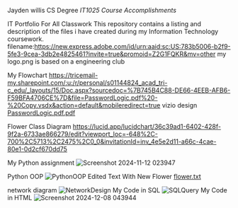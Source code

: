 Jayden willis CS Degree
 _IT1025 Course Accomplishments_

IT Portfolio For All Classwork
This repository contains a listing  and description of the files i have created during my Information Technology coursework.
  filename:https://new.express.adobe.com/id/urn:aaid:sc:US:783b5006-b2f9-5fe3-9cea-3db2e4825461?invite=true&promoid=Z2G1FQKR&mv=other
 my logo.png is based on a engineering club

My Flowchart 
https://tricemail-my.sharepoint.com/:u:/r/personal/s01144824_acad_tri-c_edu/_layouts/15/Doc.aspx?sourcedoc=%7B745B4C88-DE66-4EEB-AFB6-F59BFA4706CE%7D&file=PasswordLogic.pdf%20-%20Copy.vsdx&action=default&mobileredirect=true
vizio design
[PasswordLogic.pdf.pdf](https://github.com/user-attachments/files/18151033/PasswordLogic.pdf.pdf)

Flower Class Diagram 
https://lucid.app/lucidchart/36c39ad1-6402-428f-9f2a-6733ae866279/edit?viewport_loc=-648%2C-700%2C5713%2C2475%2C0_0&invitationId=inv_4e5e2d11-a66c-4cae-80e1-0d2cf670dd75

My Python assignment
![Screenshot 2024-11-12 023947](https://github.com/user-attachments/assets/ce373efb-5a21-43cb-819a-1c0f3499f8e4)

Python OOP
![PythonOOP](https://github.com/user-attachments/assets/46e3fcc2-8870-4e04-8791-a6562d79c1d7)
Edited Text With New Flower
[flower.txt](https://github.com/user-attachments/files/17790419/flower.txt)

network diagram
![NetworkDesign](https://github.com/user-attachments/assets/f77b3e36-b34d-433e-a3a2-7b07cdcd6350)
My Code in SQL
![SQLQuery](https://github.com/user-attachments/assets/adcb8764-41bb-4378-bea3-2b1660701408)
My Code in HTML
![Screenshot 2024-12-08 043944](https://github.com/user-attachments/assets/5850dbd1-06cd-479b-a950-1914a1abec65)
